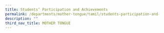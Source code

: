 ```yaml
---
title: Students’ Participation and Achievements
permalink: /departments/mother-tongue/tamil/students-participation-and-achievements/
description: ""
third_nav_title: MOTHER TONGUE
---
```

